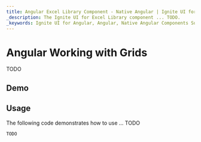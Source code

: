 ```yaml
---
title: Angular Excel Library Component - Native Angular | Ignite UI for Angular
_description: The Ignite UI for Excel Library component ... TODO.
_keywords: Ignite UI for Angular, Angular, Native Angular Components Suite, Native Angular Controls, Native Angular Components, Native Angular Components Library, Angular Excel Library, Angular Excel Library Example, Angular Excel Library Component, Angular Excel Engine
---
```


# Angular Working with Grids

TODO

## Demo

<code-view style="height: 500px"
           data-demos-base-url="{environment:dvDemosBaseUrl}"
           iframe-src="{environment:dvDemosBaseUrl}/excel/excel-library-working-with-grids"
           github-src="excel/excel-library/working-with-grids">
</code-view>

<div class="divider--half"></div>

## Usage

The following code demonstrates how to use ... TODO

```ts
TODO
```
